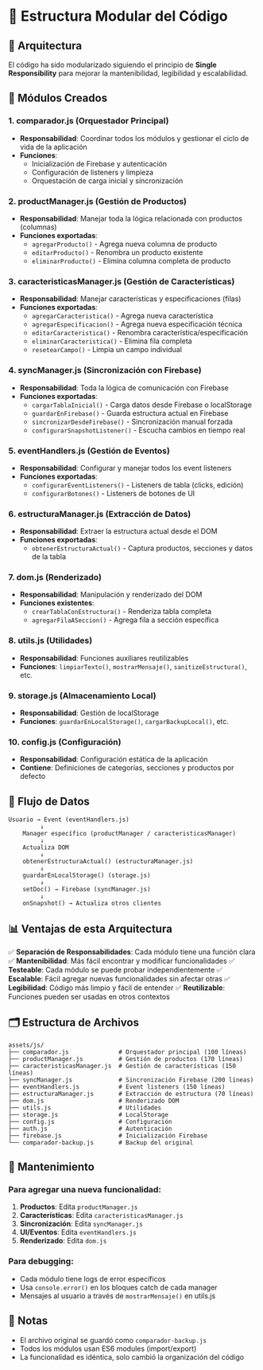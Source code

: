 # 📁 Estructura Modular del Código

## 🎯 Arquitectura

El código ha sido modularizado siguiendo el principio de **Single Responsibility** para mejorar la mantenibilidad, legibilidad y escalabilidad.

## 📂 Módulos Creados

### 1. **comparador.js** (Orquestador Principal)
- **Responsabilidad**: Coordinar todos los módulos y gestionar el ciclo de vida de la aplicación
- **Funciones**:
  - Inicialización de Firebase y autenticación
  - Configuración de listeners y limpieza
  - Orquestación de carga inicial y sincronización

### 2. **productManager.js** (Gestión de Productos)
- **Responsabilidad**: Manejar toda la lógica relacionada con productos (columnas)
- **Funciones exportadas**:
  - `agregarProducto()` - Agrega nueva columna de producto
  - `editarProducto()` - Renombra un producto existente
  - `eliminarProducto()` - Elimina columna completa de producto

### 3. **caracteristicasManager.js** (Gestión de Características)
- **Responsabilidad**: Manejar características y especificaciones (filas)
- **Funciones exportadas**:
  - `agregarCaracteristica()` - Agrega nueva característica
  - `agregarEspecificacion()` - Agrega nueva especificación técnica
  - `editarCaracteristica()` - Renombra característica/especificación
  - `eliminarCaracteristica()` - Elimina fila completa
  - `resetearCampo()` - Limpia un campo individual

### 4. **syncManager.js** (Sincronización con Firebase)
- **Responsabilidad**: Toda la lógica de comunicación con Firebase
- **Funciones exportadas**:
  - `cargarTablaInicial()` - Carga datos desde Firebase o localStorage
  - `guardarEnFirebase()` - Guarda estructura actual en Firebase
  - `sincronizarDesdeFirebase()` - Sincronización manual forzada
  - `configurarSnapshotListener()` - Escucha cambios en tiempo real

### 5. **eventHandlers.js** (Gestión de Eventos)
- **Responsabilidad**: Configurar y manejar todos los event listeners
- **Funciones exportadas**:
  - `configurarEventListeners()` - Listeners de tabla (clicks, edición)
  - `configurarBotones()` - Listeners de botones de UI

### 6. **estructuraManager.js** (Extracción de Datos)
- **Responsabilidad**: Extraer la estructura actual desde el DOM
- **Funciones exportadas**:
  - `obtenerEstructuraActual()` - Captura productos, secciones y datos de la tabla

### 7. **dom.js** (Renderizado)
- **Responsabilidad**: Manipulación y renderizado del DOM
- **Funciones existentes**:
  - `crearTablaConEstructura()` - Renderiza tabla completa
  - `agregarFilaASeccion()` - Agrega fila a sección específica

### 8. **utils.js** (Utilidades)
- **Responsabilidad**: Funciones auxiliares reutilizables
- **Funciones**: `limpiarTexto()`, `mostrarMensaje()`, `sanitizeEstructura()`, etc.

### 9. **storage.js** (Almacenamiento Local)
- **Responsabilidad**: Gestión de localStorage
- **Funciones**: `guardarEnLocalStorage()`, `cargarBackupLocal()`, etc.

### 10. **config.js** (Configuración)
- **Responsabilidad**: Configuración estática de la aplicación
- **Contiene**: Definiciones de categorías, secciones y productos por defecto

## 🔄 Flujo de Datos

```
Usuario → Event (eventHandlers.js)
         ↓
    Manager específico (productManager / caracteristicasManager)
         ↓
    Actualiza DOM
         ↓
    obtenerEstructuraActual() (estructuraManager.js)
         ↓
    guardarEnLocalStorage() (storage.js)
         ↓
    setDoc() → Firebase (syncManager.js)
         ↓
    onSnapshot() → Actualiza otros clientes
```

## 📊 Ventajas de esta Arquitectura

✅ **Separación de Responsabilidades**: Cada módulo tiene una función clara
✅ **Mantenibilidad**: Más fácil encontrar y modificar funcionalidades
✅ **Testeable**: Cada módulo se puede probar independientemente
✅ **Escalable**: Fácil agregar nuevas funcionalidades sin afectar otras
✅ **Legibilidad**: Código más limpio y fácil de entender
✅ **Reutilizable**: Funciones pueden ser usadas en otros contextos

## 🗂️ Estructura de Archivos

```
assets/js/
├── comparador.js              # Orquestador principal (100 líneas)
├── productManager.js          # Gestión de productos (170 líneas)
├── caracteristicasManager.js  # Gestión de características (150 líneas)
├── syncManager.js             # Sincronización Firebase (200 líneas)
├── eventHandlers.js           # Event listeners (150 líneas)
├── estructuraManager.js       # Extracción de estructura (70 líneas)
├── dom.js                     # Renderizado DOM
├── utils.js                   # Utilidades
├── storage.js                 # LocalStorage
├── config.js                  # Configuración
├── auth.js                    # Autenticación
├── firebase.js                # Inicialización Firebase
└── comparador-backup.js       # Backup del original
```

## 🔧 Mantenimiento

### Para agregar una nueva funcionalidad:

1. **Productos**: Edita `productManager.js`
2. **Características**: Edita `caracteristicasManager.js`
3. **Sincronización**: Edita `syncManager.js`
4. **UI/Eventos**: Edita `eventHandlers.js`
5. **Renderizado**: Edita `dom.js`

### Para debugging:

- Cada módulo tiene logs de error específicos
- Usa `console.error()` en los bloques catch de cada manager
- Mensajes al usuario a través de `mostrarMensaje()` en utils.js

## 📝 Notas

- El archivo original se guardó como `comparador-backup.js`
- Todos los módulos usan ES6 modules (import/export)
- La funcionalidad es idéntica, solo cambió la organización del código
